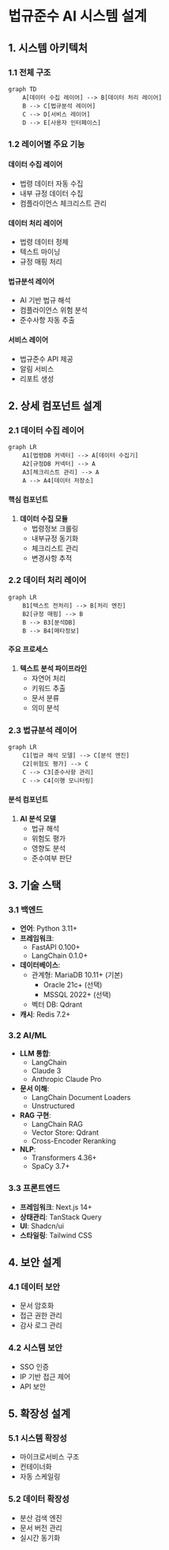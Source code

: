 # 법규준수 AI 시스템 설계

## 1. 시스템 아키텍처

### 1.1 전체 구조

```mermaid
graph TD
    A[데이터 수집 레이어] --> B[데이터 처리 레이어]
    B --> C[법규분석 레이어]
    C --> D[서비스 레이어]
    D --> E[사용자 인터페이스]
```

### 1.2 레이어별 주요 기능

#### 데이터 수집 레이어
- 법령 데이터 자동 수집
- 내부 규정 데이터 수집
- 컴플라이언스 체크리스트 관리

#### 데이터 처리 레이어
- 법령 데이터 정제
- 텍스트 마이닝
- 규정 매핑 처리

#### 법규분석 레이어
- AI 기반 법규 해석
- 컴플라이언스 위험 분석
- 준수사항 자동 추출

#### 서비스 레이어
- 법규준수 API 제공
- 알림 서비스
- 리포트 생성

## 2. 상세 컴포넌트 설계

### 2.1 데이터 수집 레이어

```mermaid
graph LR
    A1[법령DB 커넥터] --> A[데이터 수집기]
    A2[규정DB 커넥터] --> A
    A3[체크리스트 관리] --> A
    A --> A4[데이터 저장소]
```

#### 핵심 컴포넌트
1. **데이터 수집 모듈**
   - 법령정보 크롤링
   - 내부규정 동기화
   - 체크리스트 관리
   - 변경사항 추적

### 2.2 데이터 처리 레이어

```mermaid
graph LR
    B1[텍스트 전처리] --> B[처리 엔진]
    B2[규정 매핑] --> B
    B --> B3[분석DB]
    B --> B4[메타정보]
```

#### 주요 프로세스
1. **텍스트 분석 파이프라인**
   - 자연어 처리
   - 키워드 추출
   - 문서 분류
   - 의미 분석

### 2.3 법규분석 레이어

```mermaid
graph LR
    C1[법규 해석 모델] --> C[분석 엔진]
    C2[위험도 평가] --> C
    C --> C3[준수사항 관리]
    C --> C4[이행 모니터링]
```

#### 분석 컴포넌트
1. **AI 분석 모델**
   - 법규 해석
   - 위험도 평가
   - 영향도 분석
   - 준수여부 판단

## 3. 기술 스택

### 3.1 백엔드
- **언어**: Python 3.11+
- **프레임워크**: 
  - FastAPI 0.100+
  - LangChain 0.1.0+
- **데이터베이스**: 
  - 관계형: MariaDB 10.11+ (기본)
    - Oracle 21c+ (선택)
    - MSSQL 2022+ (선택)
  - 벡터 DB: Qdrant
- **캐시**: Redis 7.2+

### 3.2 AI/ML
- **LLM 통합**:
  - LangChain
  - Claude 3
  - Anthropic Claude Pro
- **문서 이해**:
  - LangChain Document Loaders
  - Unstructured
- **RAG 구현**:
  - LangChain RAG
  - Vector Store: Qdrant
  - Cross-Encoder Reranking
- **NLP**: 
  - Transformers 4.36+
  - SpaCy 3.7+

### 3.3 프론트엔드
- **프레임워크**: Next.js 14+
- **상태관리**: TanStack Query
- **UI**: Shadcn/ui
- **스타일링**: Tailwind CSS

## 4. 보안 설계

### 4.1 데이터 보안
- 문서 암호화
- 접근 권한 관리
- 감사 로그 관리

### 4.2 시스템 보안
- SSO 인증
- IP 기반 접근 제어
- API 보안

## 5. 확장성 설계

### 5.1 시스템 확장성
- 마이크로서비스 구조
- 컨테이너화
- 자동 스케일링

### 5.2 데이터 확장성
- 분산 검색 엔진
- 문서 버전 관리
- 실시간 동기화 